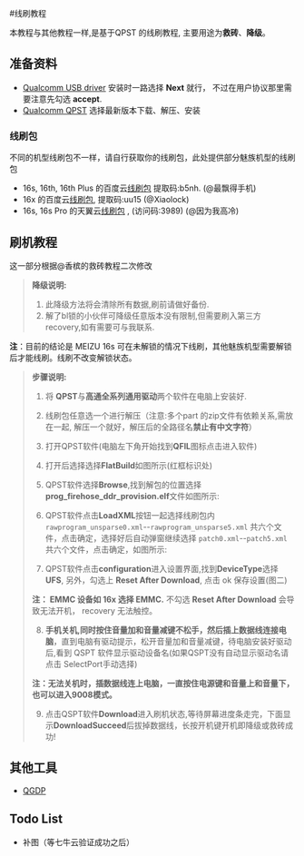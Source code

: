 #线刷教程

本教程与其他教程一样,是基于QPST 的线刷教程, 主要用途为**救砖**、**降级**。

## 准备资料

* [Qualcomm USB driver](https://github.com/RicardoMullion/Qualcomm_USB_Driver/blob/10037.3/QUD.WIN.1.1_Installer_10037.3_Setup.exe )  安装时一路选择 **Next** 就行， 不过在用户协议那里需要注意先勾选 **accept**.
* [Qualcomm QPST](https://mirrors.lolinet.com/software/windows/Qualcomm/QPST/ ) 选择最新版本下载、解压、安装

### 线刷包

不同的机型线刷包不一样，请自行获取你的线刷包，此处提供部分魅族机型的线刷包

* 16s, 16th, 16th Plus 的百度云[线刷包](https://pan.baidu.com/s/1vaLHIR8GaqaJ1AsqKrTjOQ) 提取码:b5nh. (@最飘得手机)
* 16x 的百度云[线刷包](https://pan.baidu.com/s/1IrEtLLyB-6qlKRw6BEoAmQ), 提取码:uu15 (@Xiaolock)
* 16s, 16s Pro 的天翼云[线刷包](https://cloud.189.cn/t/MvYNVbjyY77f) ,  (访问码:3989)  (@因为我高冷)

## 刷机教程

这一部分根据@香槟的救砖教程二次修改

>**降级说明:**
>
>1. 此降级方法将会清除所有数据,刷前请做好备份.
>2. 解了bl锁的小伙伴可降级任意版本没有限制,但需要刷入第三方recovery,如有需要可与我联系.

**注**：目前的结论是 MEIZU 16s 可在未解锁的情况下线刷，其他魅族机型需要解锁后才能线刷。线刷不改变解锁状态。	

>**步骤说明:**
>
>1. 将 **QPST**与**高通全系列通用驱动**两个软件在电脑上安装好.
>
>2. 线刷包任意选一个进行解压（注意:多个part 的zip文件有依赖关系,需放在一起, 解压一个就好，解压后的全路径名**禁止有中文字符**）
>
>3. 打开QPST软件(电脑左下角开始找到**QFIL**图标点击进入软件)
>
>4. 打开后选择选择**FlatBuild**如图所示(红框标识处)
>
>5. QPST软件选择**Browse**,找到解包的位置选择**prog_firehose_ddr_provision.elf**文件如图所示: 
>
>6. QPST软件点击**LoadXML**按钮一起选择线刷包内`rawprogram_unsparse0.xml`--`rawprogram_unsparse5.xml` 共六个文件，点击确定，选择好后自动弹窗继续选择 `patch0.xml`--`patch5.xml` 共六个文件，点击确定，如图所示: 
>
>7. QPST软件点击**configuration**进入设置界面,找到**DeviceType**选择**UFS**, 另外，勾选上 **Reset After Download**, 点击 ok 保存设置(图二)
>
>   **注： EMMC 设备如 16x 选择 EMMC.** 不勾选 **Reset After Download** 会导致无法开机， recovery 无法触控。
>
>8. **手机关机,同时按住音量加和音量减键不松手，然后插上数据线连接电脑**，直到电脑有驱动提示，松开音量加和音量减键，待电脑安装好驱动后,看到 QSPT 软件显示驱动设备名(如果QSPT没有自动显示驱动名请点击 SelectPort手动选择)
>
>   **注：无法关机时，插数据线连上电脑，一直按住电源键和音量上和音量下，也可以进入9008模式。**
>
>9. 点击QSPT软件**Download**进入刷机状态,等待屏幕进度条走完，下面显示**DownloadSucceed**后拔掉数据线，长按开机键开机即降级或救砖成功!

## 其他工具

* [QGDP](https://qgdptool.com/category/download ) 

## Todo List

* 补图（等七牛云验证成功之后）